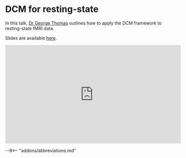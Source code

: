 # DCM for resting-state 

In this talk, [Dr George Thomas](https://profiles.ucl.ac.uk/68520-george-thomas) outlines how to apply the DCM framework to resting-state fMRI data. 

Slides are available [here](../slides/2025/11_dcm_resting_state.pdf).

<iframe width="560" height="315" src="https://www.youtube.com/embed/YpbzX1EAlWM?si=Hgmn8y-GNu0vGYmB" title="YouTube video player" frameborder="0" allow="accelerometer; autoplay; clipboard-write; encrypted-media; gyroscope; picture-in-picture; web-share" referrerpolicy="strict-origin-when-cross-origin" allowfullscreen></iframe>

--8<-- "addons/abbreviations.md"